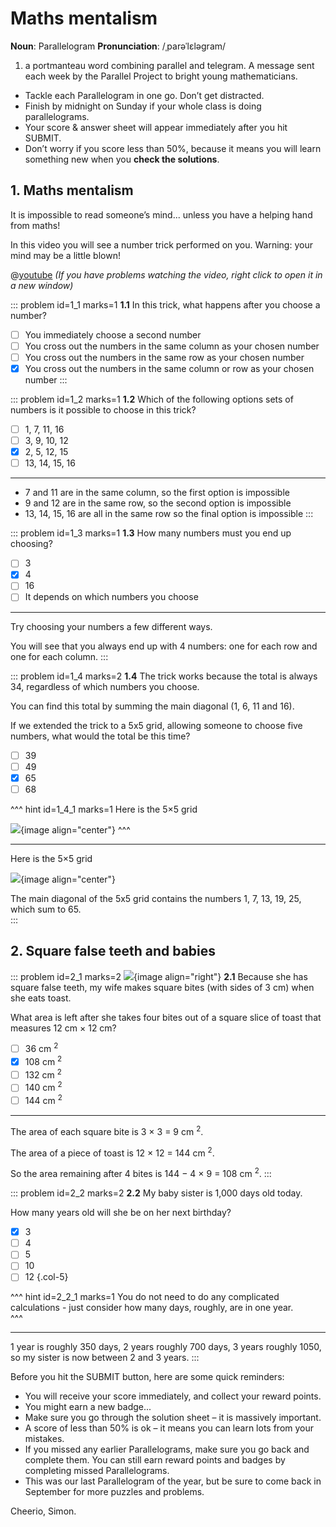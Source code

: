 # Maths mentalism

<div class="dictionary">

__Noun__: Parallelogram
__Pronunciation__: /ˌparəˈlɛləɡram/

1. a portmanteau word combining parallel and telegram. A message sent each
week by the Parallel Project to bright young mathematicians.

</div>

*	Tackle each Parallelogram in one go. Don’t get distracted.
*	Finish by midnight on Sunday if your whole class is doing parallelograms.
*	Your score & answer sheet will appear immediately after you hit SUBMIT.
*	Don’t worry if you score less than 50%, because it means you will learn something new when you __check the solutions__.


## 1. Maths mentalism

It is impossible to read someone’s mind... unless you have a helping hand from maths! 

In this video you will see a number trick performed on you. Warning: your mind may be a little blown!

@[youtube](f7rRi0EUHiM?rel=0) _(If you have problems watching the video, right click to open it in a new window)_

::: problem id=1_1 marks=1
__1.1__ In this trick, what happens after you choose a number?

* [ ] You immediately choose a second number  
* [ ] You cross out the numbers in the same column as your chosen number  
* [ ] You cross out the numbers in the same row as your chosen number  
* [x] You cross out the numbers in the same column or row as your chosen number
:::

::: problem id=1_2 marks=1
__1.2__ Which of the following options sets of numbers is it possible to choose in this trick?

* [ ] 1, 7, 11, 16
* [ ] 3, 9, 10, 12 
* [x] 2, 5, 12, 15
* [ ] 13, 14, 15, 16

---

* 7 and 11 are in the same column, so the first option is impossible  
* 9 and 12 are in the same row, so the second option is impossible  
* 13, 14, 15, 16 are all in the same row so the final option is impossible
:::

::: problem id=1_3 marks=1
__1.3__ How many numbers must you end up choosing?

* [ ] 3
* [x] 4
* [ ] 16
* [ ] It depends on which numbers you choose

---

Try choosing your numbers a few different ways.  

You will see that you always end up with 4 numbers: one for each row and one for each column.
:::

::: problem id=1_4 marks=2
__1.4__ The trick works because the total is always 34, regardless of which numbers you choose.  

You can find this total by summing the main diagonal (1, 6, 11 and 16).  

If we extended the trick to a 5x5 grid, allowing someone to choose five numbers, what would the total be this time?  

* [ ] 39 
* [ ] 49
* [x] 65
* [ ] 68

^^^ hint id=1_4_1 marks=1
Here is the 5×5 grid

![](/resources/6-43-maths-mentalism/1-4-grid-hint.png){image align="center"}
^^^

---

Here is the 5×5 grid

![](/resources/6-43-maths-mentalism/1-4-grid-hint.png){image align="center"}  

The main diagonal of the 5x5 grid contains the numbers 1, 7, 13, 19, 25, which sum to 65.  
:::


## 2. Square false teeth and babies

::: problem id=2_1 marks=2
![](/resources/6-43-maths-mentalism/2-1-square-teeth.png){image align="right"}
__2.1__ Because she has square false teeth, my wife makes square bites (with sides of 3 cm) when she eats toast.  

What area is left after she takes four bites out of a square slice of toast that measures 12 cm × 12 cm? 

* [ ] 36 cm <sup>2</sup>
* [x] 108 cm <sup>2</sup>
* [ ] 132 cm <sup>2</sup>
* [ ] 140 cm <sup>2</sup>
* [ ] 144 cm <sup>2</sup>

---

The area of each square bite is 3 × 3 = 9 cm <sup>2</sup>.  

The area of a piece of toast is 12 × 12 = 144 cm <sup>2</sup>.  

So the area remaining after 4 bites is 144 − 4 × 9 = 108 cm <sup>2</sup>.
:::

::: problem id=2_2 marks=2
__2.2__ My baby sister is 1,000 days old today.  

How many years old will she be on her next birthday?  

* [x] 3
* [ ] 4
* [ ] 5
* [ ] 10
* [ ] 12
{.col-5}

^^^ hint id=2_2_1 marks=1
You do not need to do any complicated calculations - just consider how many days, roughly, are in one year.  
^^^

---

1 year is roughly 350 days, 2 years roughly 700 days, 3 years roughly 1050, so my sister is now between 2 and 3 years.
:::


Before you hit the SUBMIT button, here are some quick reminders:

*	You will receive your score immediately, and collect your reward points.
*	You might earn a new badge...  
*	Make sure you go through the solution sheet – it is massively important.
*	A score of less than 50% is ok – it means you can learn lots from your mistakes.
*	If you missed any earlier Parallelograms, make sure you go back and complete them. You can still earn reward points and badges by completing missed Parallelograms.
*   This was our last Parallelogram of the year, but be sure to come back in September for more puzzles and problems.

Cheerio,
Simon.